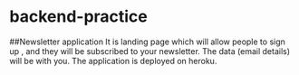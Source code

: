 # backend-practice
##Newsletter application
  It is landing page which will allow people to sign up , and they will be subscribed to your newsletter.
  The data (email details) will be with you.
  The application is deployed on heroku.
